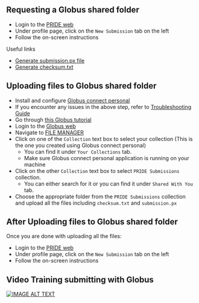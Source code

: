 ## Requesting a Globus shared folder
* Login to the [PRIDE web](https://www.ebi.ac.uk/pride/login)
* Under profile page, click on the `New Submission` tab on the left 
* Follow the on-screen instructions

Useful links
* [Generate submission.px file](./submissionpx)
* [Generate checksum.txt](./checksum)

## Uploading files to Globus shared folder
* Install and configure [Globus connect personal](https://docs.globus.org/globus-connect-personal/install/)
* If you encounter any issues in the above step, refer to [Troubleshooting Guide](https://docs.globus.org/globus-connect-personal/troubleshooting-guide/)
* Go through [this Globus tutorial](https://docs.globus.org/guides/tutorials/manage-files/transfer-files/)
* Login to the [Globus web](https://www.globus.org/)
* Navigate to [FILE MANAGER](https://app.globus.org/file-manager)
* Click on one of the `Collection` text box to select your collection (This is the one you created using Globus connect personal)
    * You can find it under `Your Collections` tab.
    * Make sure Globus connect personal application is running on your machine
* Click on the other `Collection` text box to select `PRIDE Submissions` collection.
  * You can either search for it or you can find it under `Shared With You` tab.
* Choose the appropriate folder from the `PRIDE Submissions` collection and upload all the files including `checksum.txt` and `submission.px`

## After Uploading files to Globus shared folder

Once you are done with uploading all the files:
* Login to the [PRIDE web](https://www.ebi.ac.uk/pride/login)
* Under profile page, click on the `New Submission` tab on the left
* Follow the on-screen instructions

## Video Training submitting with Globus 

[![IMAGE ALT TEXT](http://img.youtube.com/vi/VRNumsnYVg0/0.jpg)](http://www.youtube.com/watch?v=VRNumsnYVg0 "Submitting with Globus")
                
